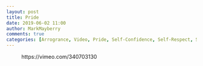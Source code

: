 ```yaml
---
layout: post
title: Pride
date: 2019-06-02 11:00
author: MarkMayberry
comments: true
categories: [Arrogrance, Video, Pride, Self-Confidence, Self-Respect, Sermon, Sin]
---
```

<!-- wp:core-embed/vimeo {"url":"https://vimeo.com/340703130","type":"video","providerNameSlug":"vimeo","className":"wp-embed-aspect-4-3 wp-has-aspect-ratio"} -->
<figure class="wp-block-embed-vimeo wp-block-embed is-type-video is-provider-vimeo wp-embed-aspect-4-3 wp-has-aspect-ratio"><div class="wp-block-embed__wrapper">
https://vimeo.com/340703130
</div></figure>
<!-- /wp:core-embed/vimeo -->
